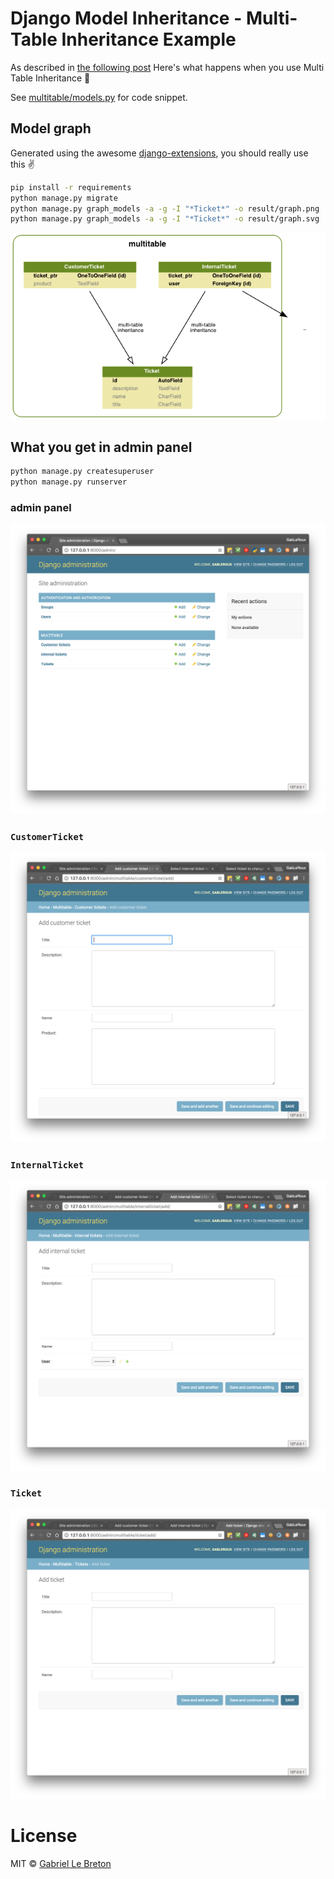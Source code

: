 # Django Model Inheritance - Multi-Table Inheritance Example

As described in [the following post](https://godjango.com/blog/django-abstract-base-class-multi-table-inheritance/) Here's what happens when you use Multi Table Inheritance :rocket:

See [multitable/models.py](models.py) for code snippet.

## Model graph

Generated using the awesome [django-extensions](https://github.com/django-extensions/django-extensions), you should really use this :v:

```bash
pip install -r requirements
python manage.py migrate
python manage.py graph_models -a -g -I "*Ticket*" -o result/graph.png
python manage.py graph_models -a -g -I "*Ticket*" -o result/graph.svg
```

![model graph](result/graph.png)

## What you get in admin panel

```bash
python manage.py createsuperuser
python manage.py runserver
```
### admin panel

![admin](result/admin.png)

### `CustomerTicket`

![CustomerTicket](result/CustomerTicket.png)

### `InternalTicket`

![InternalTicket](result/InternalTicket.png)

### `Ticket`

![Ticket](result/Ticket.png)

# License

MIT © [Gabriel Le Breton](https://gableroux.com)
